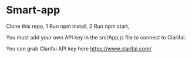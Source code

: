 # Smart-app

Clone this repo,
1 Run npm install,
2 Run npm start,

You must add your own API key in the src/App.js file to connect to Clarifai.

You can grab Clarifai API key here https://www.clarifai.com/
